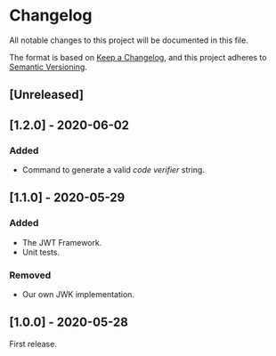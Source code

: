 # Changelog
All notable changes to this project will be documented in this file.

The format is based on [Keep a Changelog](https://keepachangelog.com/en/1.0.0/),
and this project adheres to [Semantic Versioning](https://semver.org/spec/v2.0.0.html).

## [Unreleased]

## [1.2.0] - 2020-06-02

### Added

- Command to generate a valid _code verifier_ string.

## [1.1.0] - 2020-05-29

### Added

- The JWT Framework.
- Unit tests.

### Removed

- Our own JWK implementation.

## [1.0.0] - 2020-05-28

First release.